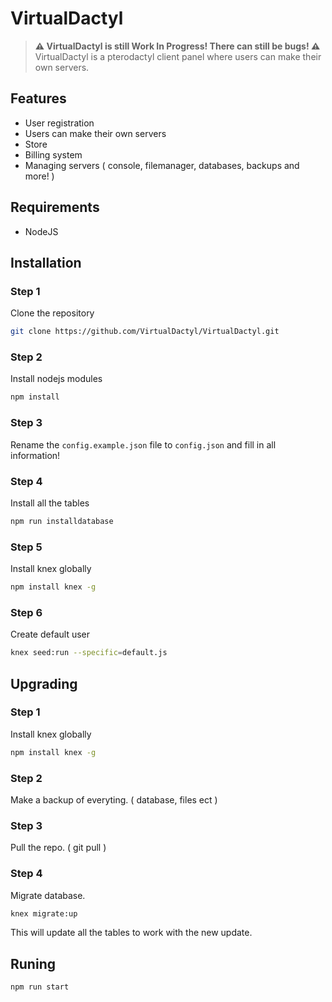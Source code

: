 # VirtualDactyl
> **⚠️ VirtualDactyl is still Work In Progress! There can still be bugs! ⚠️**
> VirtualDactyl is a pterodactyl client panel where users can make their own servers.

## Features
- User registration
- Users can make their own servers
- Store
- Billing system
- Managing servers ( console, filemanager, databases, backups and more! )

## Requirements
- NodeJS

## Installation
### Step 1
Clone the repository
```bash
git clone https://github.com/VirtualDactyl/VirtualDactyl.git
```

### Step 2
Install nodejs modules
```bash
npm install
```

### Step 3
Rename the `config.example.json` file to `config.json` and fill in all information!

### Step 4
Install all the tables
```bash
npm run installdatabase
```

### Step 5
Install knex globally
```bash
npm install knex -g
```

### Step 6
Create default user
```bash
knex seed:run --specific=default.js
```

## Upgrading
### Step 1
Install knex globally
```bash
npm install knex -g
```

### Step 2
Make a backup of everyting. ( database, files ect )

### Step 3
Pull the repo. ( git pull )

### Step 4
Migrate database.
```bash
knex migrate:up
```
This will update all the tables to work with the new update.

## Runing
```bash
npm run start
```